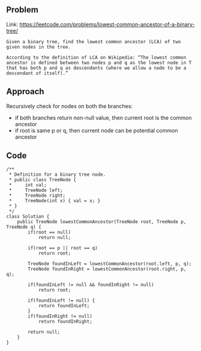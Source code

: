 ## Problem
Link: https://leetcode.com/problems/lowest-common-ancestor-of-a-binary-tree/

```
Given a binary tree, find the lowest common ancestor (LCA) of two given nodes in the tree.

According to the definition of LCA on Wikipedia: “The lowest common ancestor is defined between two nodes p and q as the lowest node in T that has both p and q as descendants (where we allow a node to be a descendant of itself).”
```

## Approach
Recursively check for nodes on both the branches:
- if both branches return non-null value, then current root is the common ancestor
- if root is same p or q, then current node can be potential common ancestor

## Code
```
/**
 * Definition for a binary tree node.
 * public class TreeNode {
 *     int val;
 *     TreeNode left;
 *     TreeNode right;
 *     TreeNode(int x) { val = x; }
 * }
 */
class Solution {
    public TreeNode lowestCommonAncestor(TreeNode root, TreeNode p, TreeNode q) {
        if(root == null)
            return null;

        if(root == p || root == q)
            return root;
        
        TreeNode foundInLeft = lowestCommonAncestor(root.left, p, q);
        TreeNode foundInRight = lowestCommonAncestor(root.right, p, q);

        if(foundInLeft != null && foundInRight != null)
            return root;

        if(foundInLeft != null) {
            return foundInLeft;
        }
        if(foundInRight != null)
            return foundInRight;

        return null;
    }
}
```
